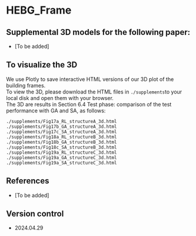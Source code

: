 # HEBG_Frame

## Supplemental 3D models for the following paper:
- [To be added]

## To visualize the 3D
We use Plotly to save interactive HTML versions of our 3D plot of the building frames.<br>
To view the 3D, please download the HTML files in ```./supplements```to your local disk and open them with your browser.<br>
The 3D are results in Section 6.4 Test phase: comparison of the test performance with GA and SA, as follows: <br>

```shell
./supplements/Fig17a_RL_structureA_3d.html
./supplements/Fig17b_GA_structureA_3d.html
./supplements/Fig17c_SA_structureA_3d.html
./supplements/Fig18a_RL_structureB_3d.html
./supplements/Fig18b_GA_structureB_3d.html
./supplements/Fig18c_SA_structureB_3d.html
./supplements/Fig19a_RL_structureC_3d.html
./supplements/Fig19a_GA_structureC_3d.html
./supplements/Fig19a_SA_structureC_3d.html
```

## References
- [To be added]
  
## Version control
- 2024.04.29
